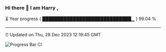 ### Hi there 👋 I am Harry , 

⏳ Year progress { █████████████████████████████▁ } 99.04 %

---

⏰ Updated on Thu, 28 Dec 2023 12:19:45 GMT

![Progress Bar CI](https://github.com/duykhang68/duykhang68/workflows/Progress%20Bar%20CI/badge.svg)
